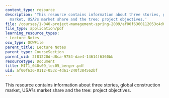 ```yaml
---
content_type: resource
description: 'This resource contains information about three stories, global construction
  market, USA?s market share and the tree: project objectives.'
file: /courses/1-040-project-management-spring-2009/af00f6360112053c4d61240f384562bf_MIT1_040s09_lec05_berger.pdf
file_type: application/pdf
learning_resource_types:
- Lecture Notes
ocw_type: OCWFile
parent_title: Lecture Notes
parent_type: CourseSection
parent_uid: 2f81220d-d8ca-9754-dae4-14614f6360bb
resourcetype: Document
title: MIT1_040s09_lec05_berger.pdf
uid: af00f636-0112-053c-4d61-240f384562bf
---
```

This resource contains information about three stories, global construction market, USA?s market share and the tree: project objectives.

